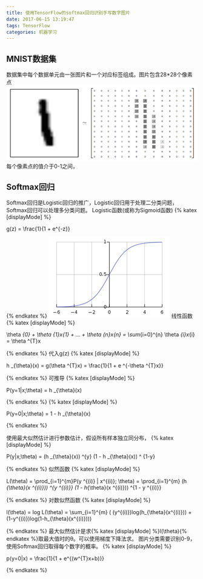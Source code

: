 ```yaml
---
title: 使用TensorFlow的softmax回归识别手写数字图片
date: 2017-06-15 13:19:47
tags: TensorFlow
categories: 机器学习
---
```

## MNIST数据集
数据集中每个数据单元由一张图片和一个对应标签组成。图片包含28*28个像素点
![](使用TensorFlow的softmax回归识别手写数字图片/img.png)
每个像素点的值介于0-1之间，
## Softmax回归
Softmax回归是Logistic回归的推广，Logistic回归用于处理二分类问题，Softmax回归可以处理多分类问题。
Logistic函数(或称为Sigmoid函数)
{% katex [displayMode] %}

g(z) = \frac{1}{1 + e^{-z}}

{% endkatex %}
![](使用TensorFlow的softmax回归识别手写数字图片/logistic.png)
线性函数
{% katex [displayMode] %}

\theta _{0} + \theta _{1}x_{1} + ... + \theta _{n}x_{n} = \sum_{i=0}^{n} \theta _{i}x_{i} = \theta ^{T}x

{% endkatex %}
代入g(z)
{% katex [displayMode] %}

h _{\theta}(x) = g(\theta ^{T}x) = \frac{1}{1 + e ^{-\theta ^{T}x}}

{% endkatex %}
可推导
{% katex [displayMode] %}

P(y=1|x;\theta) = h _{\theta}(x)

{% endkatex %}
{% katex [displayMode] %}

P(y=0|x;\theta) = 1 - h _{\theta}(x)

{% endkatex %}

使用最大似然估计进行参数估计，假设所有样本独立同分布，
{% katex [displayMode] %}

P(y|x;\theta) = (h _{\theta}(x)) ^{y} (1 - h _{\theta}(x)) ^ {1-y}

{% endkatex %}
似然函数
{% katex [displayMode] %}

L(\theta) = \prod_{i=1}^{m}P(y ^{(i)} | x^{(i)}; \theta) = \prod_{i=1}^{m} (h _{\theta}(x ^{(i)})) ^{y ^{(i)}} (1 - h_{\theta}(x ^{(i)})) ^{1 - y ^{(i)}}

{% endkatex %}
对数似然函数
{% katex [displayMode] %}

l(\theta) = log L(\theta) = \sum_{i=1}^{m} ( (y^{(i)})log(h_{\theta}(x^{(i)})) + (1-y^{(i)})log(1-h_{\theta}(x^{(i)})))

{% endkatex %}
最大似然估计是求{% katex [displayMode] %}l(\theta){% endkatex %}取最大值时的θ。可以使用梯度下降法求。
图片分类需要识别0-9，使用Softmax回归取得每个数字的概率。
{% katex [displayMode] %}

p(y=0|x) = \frac{1}{1 + e^{(w^{T}x+b)}}

{% endkatex %}
